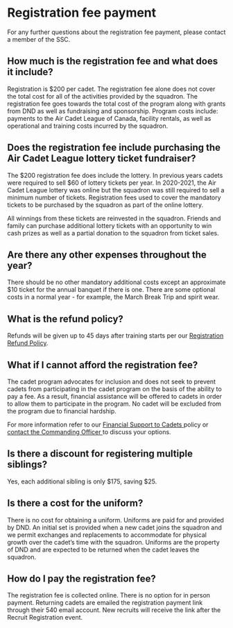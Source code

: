 # Registration fee payment

For any further questions about the registration fee payment, please contact a member of the SSC.

## How much is the registration fee and what does it include?

Registration is $200 per cadet. The registration fee alone does not cover the total cost for all of the activities provided by the squadron. The registration fee goes towards the total cost of the program along with grants from DND as well as fundraising and sponsorship. Program costs include: payments to the Air Cadet League of Canada, facility rentals, as well as operational and training costs incurred by the squadron.

## Does the registration fee include purchasing the Air Cadet League lottery ticket fundraiser?&#x20;

The $200 registration fee does include the lottery. In previous years cadets were required to sell $60 of lottery tickets per year. In 2020-2021, the Air Cadet League lottery was online but the squadron was still required to sell a minimum number of tickets. Registration fees used to cover the mandatory tickets to be purchased by the squadron as part of the online lottery.&#x20;

All winnings from these tickets are reinvested in the squadron. Friends and family can purchase additional lottery tickets with an opportunity to win cash prizes as well as a partial donation to the squadron from ticket sales.

## Are there any other expenses throughout the year?&#x20;

There should be no other mandatory additional costs except an approximate $10 ticket for the annual banquet if there is one. There are some optional costs in a normal year - for example, the March Break Trip and spirit wear.

## What is the refund policy?&#x20;

Refunds will be given up to 45 days after training starts per our [Registration Refund Policy](../../parents/sponsoring-committee-policies/1-registration-refund-policy.md).

## What if I cannot afford the registration fee?

The cadet program advocates for inclusion and does not seek to prevent cadets from participating in the cadet program on the basis of the ability to pay a fee. As a result, financial assistance will be offered to cadets in order to allow them to participate in the program. No cadet will be excluded from the program due to financial hardship.&#x20;

For more information refer to our [Financial Support to Cadets ](../../parents/sponsoring-committee-policies/2-financial-support-to-cadets.md)policy or [contact the Commanding Officer ](mailto:co@540goldenhawks.ca)to discuss your options.

## Is there a discount for registering multiple siblings?

Yes, each additional sibling is only $175, saving $25.

## Is there a cost for the uniform?

There is no cost for obtaining a uniform. Uniforms are paid for and provided by DND. An initial set is provided when a new cadet joins the squadron and we permit exchanges and replacements to accommodate for physical growth over the cadet’s time with the squadron. Uniforms are the property of DND and are expected to be returned when the cadet leaves the squadron.

## How do I pay the registration fee?

The registration fee is collected online. There is no option for in person payment. Returning cadets are emailed the registration payment link through their 540 email account. New recruits will receive the link after the Recruit Registration event.

